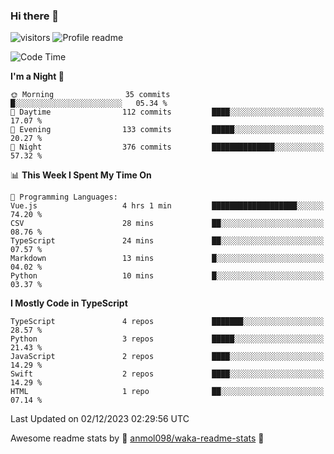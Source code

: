 ### Hi there 👋  
![visitors](https://visitor-badge.laobi.icu/badge?page_id=leverglowh) ![Profile readme](https://github.com/leverglowh/leverglowh/workflows/Profile%20readme/badge.svg?branch=master)

<!--START_SECTION:waka-->
![Code Time](http://img.shields.io/badge/Code%20Time-2%2C518%20hrs%203%20mins-blue)

**I'm a Night 🦉** 

```text
🌞 Morning                35 commits          █░░░░░░░░░░░░░░░░░░░░░░░░   05.34 % 
🌆 Daytime                112 commits         ████░░░░░░░░░░░░░░░░░░░░░   17.07 % 
🌃 Evening                133 commits         █████░░░░░░░░░░░░░░░░░░░░   20.27 % 
🌙 Night                  376 commits         ██████████████░░░░░░░░░░░   57.32 % 
```


📊 **This Week I Spent My Time On** 

```text
💬 Programming Languages: 
Vue.js                   4 hrs 1 min         ███████████████████░░░░░░   74.20 % 
CSV                      28 mins             ██░░░░░░░░░░░░░░░░░░░░░░░   08.76 % 
TypeScript               24 mins             ██░░░░░░░░░░░░░░░░░░░░░░░   07.57 % 
Markdown                 13 mins             █░░░░░░░░░░░░░░░░░░░░░░░░   04.02 % 
Python                   10 mins             █░░░░░░░░░░░░░░░░░░░░░░░░   03.37 % 
```

**I Mostly Code in TypeScript** 

```text
TypeScript               4 repos             ███████░░░░░░░░░░░░░░░░░░   28.57 % 
Python                   3 repos             █████░░░░░░░░░░░░░░░░░░░░   21.43 % 
JavaScript               2 repos             ████░░░░░░░░░░░░░░░░░░░░░   14.29 % 
Swift                    2 repos             ████░░░░░░░░░░░░░░░░░░░░░   14.29 % 
HTML                     1 repo              ██░░░░░░░░░░░░░░░░░░░░░░░   07.14 % 
```




 Last Updated on 02/12/2023 02:29:56 UTC
<!--END_SECTION:waka-->


Awesome readme stats by :star2: [anmol098/waka-readme-stats](https://github.com/anmol098/waka-readme-stats) :star2:
